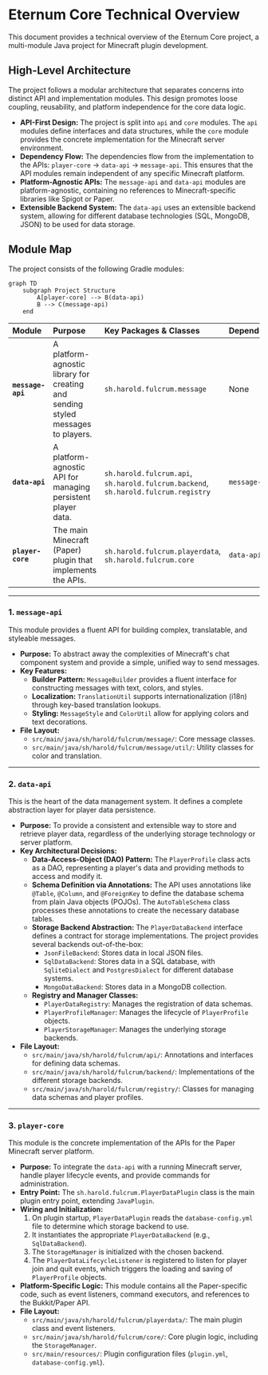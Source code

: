 # Eternum Core Technical Overview

This document provides a technical overview of the Eternum Core project, a multi-module Java project for Minecraft
plugin development.

## High-Level Architecture

The project follows a modular architecture that separates concerns into distinct API and implementation modules. This
design promotes loose coupling, reusability, and platform independence for the core data logic.

* **API-First Design:** The project is split into `api` and `core` modules. The `api` modules define interfaces and data
  structures, while the `core` module provides the concrete implementation for the Minecraft server environment.
* **Dependency Flow:** The dependencies flow from the implementation to the APIs: `player-core` -> `data-api` ->
  `message-api`. This ensures that the API modules remain independent of any specific Minecraft platform.
* **Platform-Agnostic APIs:** The `message-api` and `data-api` modules are platform-agnostic, containing no references
  to Minecraft-specific libraries like Spigot or Paper.
* **Extensible Backend System:** The `data-api` uses an extensible backend system, allowing for different database
  technologies (SQL, MongoDB, JSON) to be used for data storage.

## Module Map

The project consists of the following Gradle modules:

```mermaid
graph TD
    subgraph Project Structure
        A[player-core] --> B(data-api)
        B --> C(message-api)
    end
```

| Module            | Purpose                                                                          | Key Packages & Classes                                                             | Dependencies  |
|:------------------|:---------------------------------------------------------------------------------|:-----------------------------------------------------------------------------------|:--------------|
| **`message-api`** | A platform-agnostic library for creating and sending styled messages to players. | `sh.harold.fulcrum.message`                                                        | None          |
| **`data-api`**    | A platform-agnostic API for managing persistent player data.                     | `sh.harold.fulcrum.api`, `sh.harold.fulcrum.backend`, `sh.harold.fulcrum.registry` | `message-api` |
| **`player-core`** | The main Minecraft (Paper) plugin that implements the APIs.                      | `sh.harold.fulcrum.playerdata`, `sh.harold.fulcrum.core`                           | `data-api`    |

---

### 1. `message-api`

This module provides a fluent API for building complex, translatable, and styleable messages.

* **Purpose:** To abstract away the complexities of Minecraft's chat component system and provide a simple, unified way
  to send messages.
* **Key Features:**
    * **Builder Pattern:** `MessageBuilder` provides a fluent interface for constructing messages with text, colors, and
      styles.
    * **Localization:** `TranslationUtil` supports internationalization (i18n) through key-based translation lookups.
    * **Styling:** `MessageStyle` and `ColorUtil` allow for applying colors and text decorations.
* **File Layout:**
    * `src/main/java/sh/harold/fulcrum/message/`: Core message classes.
    * `src/main/java/sh/harold/fulcrum/message/util/`: Utility classes for color and translation.

---

### 2. `data-api`

This is the heart of the data management system. It defines a complete abstraction layer for player data persistence.

* **Purpose:** To provide a consistent and extensible way to store and retrieve player data, regardless of the
  underlying storage technology or server platform.
* **Key Architectural Decisions:**
    * **Data-Access-Object (DAO) Pattern:** The `PlayerProfile` class acts as a DAO, representing a player's data and
      providing methods to access and modify it.
    * **Schema Definition via Annotations:** The API uses annotations like `@Table`, `@Column`, and `@ForeignKey` to
      define the database schema from plain Java objects (POJOs). The `AutoTableSchema` class processes these
      annotations to create the necessary database tables.
    * **Storage Backend Abstraction:** The `PlayerDataBackend` interface defines a contract for storage implementations.
      The project provides several backends out-of-the-box:
        * `JsonFileBackend`: Stores data in local JSON files.
        * `SqlDataBackend`: Stores data in a SQL database, with `SqliteDialect` and `PostgresDialect` for different
          database systems.
        * `MongoDataBackend`: Stores data in a MongoDB collection.
    * **Registry and Manager Classes:**
        * `PlayerDataRegistry`: Manages the registration of data schemas.
        * `PlayerProfileManager`: Manages the lifecycle of `PlayerProfile` objects.
        * `PlayerStorageManager`: Manages the underlying storage backends.
* **File Layout:**
    * `src/main/java/sh/harold/fulcrum/api/`: Annotations and interfaces for defining data schemas.
    * `src/main/java/sh/harold/fulcrum/backend/`: Implementations of the different storage backends.
    * `src/main/java/sh/harold/fulcrum/registry/`: Classes for managing data schemas and player profiles.

---

### 3. `player-core`

This module is the concrete implementation of the APIs for the Paper Minecraft server platform.

* **Purpose:** To integrate the `data-api` with a running Minecraft server, handle player lifecycle events, and provide
  commands for administration.
* **Entry Point:** The `sh.harold.fulcrum.PlayerDataPlugin` class is the main plugin entry point, extending
  `JavaPlugin`.
* **Wiring and Initialization:**
    1. On plugin startup, `PlayerDataPlugin` reads the `database-config.yml` file to determine which storage backend to
       use.
    2. It instantiates the appropriate `PlayerDataBackend` (e.g., `SqlDataBackend`).
    3. The `StorageManager` is initialized with the chosen backend.
    4. The `PlayerDataLifecycleListener` is registered to listen for player join and quit events, which triggers the
       loading and saving of `PlayerProfile` objects.
* **Platform-Specific Logic:** This module contains all the Paper-specific code, such as event listeners, command
  executors, and references to the Bukkit/Paper API.
* **File Layout:**
    * `src/main/java/sh/harold/fulcrum/playerdata/`: The main plugin class and event listeners.
    * `src/main/java/sh/harold/fulcrum/core/`: Core plugin logic, including the `StorageManager`.
    * `src/main/resources/`: Plugin configuration files (`plugin.yml`, `database-config.yml`).
